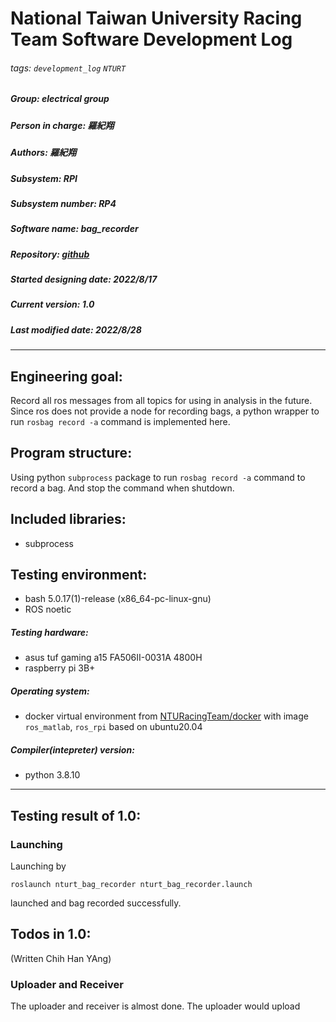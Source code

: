 # National Taiwan University Racing Team Software Development Log
###### tags: `development_log` `NTURT`
##### Group: electrical group
##### Person in charge: 羅紀翔
##### Authors: 羅紀翔
##### Subsystem: RPI
##### Subsystem number: RP4
##### Software name: bag_recorder
##### Repository: [github](https://github.com/NTURacingTeam/nturt_bag_recorder.git)
##### Started designing date: 2022/8/17
##### Current version: 1.0
##### Last modified date: 2022/8/28
---

## Engineering goal:

Record all ros messages from all topics for using in analysis in the future. Since ros does not provide a node for recording bags, a python wrapper to run `rosbag record -a` command is implemented here.

## Program structure:

Using python `subprocess` package to run `rosbag record -a` command to record a bag. And stop the command when shutdown.

## Included libraries:

- subprocess

## Testing environment:

- bash 5.0.17(1)-release (x86_64-pc-linux-gnu)
- ROS noetic

##### Testing hardware:

- asus tuf gaming a15 FA506II-0031A 4800H
- raspberry pi 3B+

##### Operating system:

- docker virtual environment from [NTURacingTeam/docker](https://github.com/NTURacingTeam/docker) with image `ros_matlab`, `ros_rpi` based on ubuntu20.04

##### Compiler(intepreter) version:

- python 3.8.10

---
## Testing result of 1.0:

### Launching

Launching by

```shell=
roslaunch nturt_bag_recorder nturt_bag_recorder.launch
```

launched and bag recorded successfully.


## Todos in 1.0:


(Written Chih Han YAng)
### Uploader and Receiver
The uploader and receiver is almost done. The uploader would upload